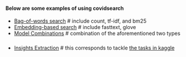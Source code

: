 #### Below are some examples of using covidsearch

- [Bag-of-words search](full_text_run.py) # include count, tf-idf, and bm25
- [Embedding-based search](embedding_run.py) # include fasttext, glove
- [Model Combinations](ensemble_run.py) # combination of the aforementioned two types

###
- [Insights Extraction](sentence_level_run.py) # this corresponds to tackle [the tasks in kaggle](https://www.kaggle.com/allen-institute-for-ai/CORD-19-research-challenge/tasks)
